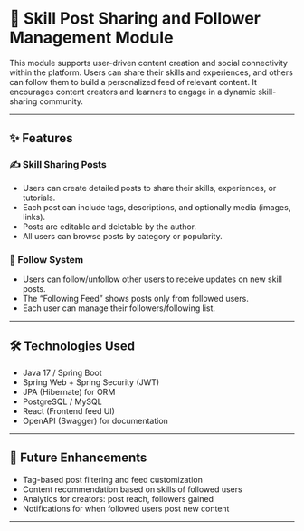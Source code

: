 # 🧠 Skill Post Sharing and Follower Management Module

This module supports user-driven content creation and social connectivity within the platform. Users can share their skills and experiences, and others can follow them to build a personalized feed of relevant content. It encourages content creators and learners to engage in a dynamic skill-sharing community.

---

## ✨ Features

### ✍️ Skill Sharing Posts
- Users can create detailed posts to share their skills, experiences, or tutorials.
- Each post can include tags, descriptions, and optionally media (images, links).
- Posts are editable and deletable by the author.
- All users can browse posts by category or popularity.

### 🤝 Follow System
- Users can follow/unfollow other users to receive updates on new skill posts.
- The “Following Feed” shows posts only from followed users.
- Each user can manage their followers/following list.

---

## 🛠 Technologies Used

- Java 17 / Spring Boot
- Spring Web + Spring Security (JWT)
- JPA (Hibernate) for ORM
- PostgreSQL / MySQL
- React (Frontend feed UI)
- OpenAPI (Swagger) for documentation

---

## 🚀 Future Enhancements

- Tag-based post filtering and feed customization
- Content recommendation based on skills of followed users
- Analytics for creators: post reach, followers gained
- Notifications for when followed users post new content

---
